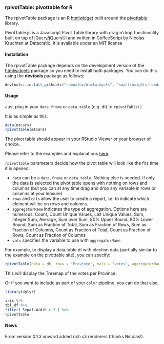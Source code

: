 ### rpivotTable:  pivottable for R

The rpivotTable package is an R [htmlwidget](http://htmlwidgets.org)  built around the [pivottable](http://nicolas.kruchten.com/pivottable/examples/)  library.

PivotTable.js is a Javascript Pivot Table library with drag'n'drop functionality built on top of jQuery/jQueryUI and  written in CoffeeScript by Nicolas Kruchten at Datacratic. It is available under an MIT license

#### Installation

The rpivotTable package depends on the development version of the [htmlwidgets](https://github.com/ramnathv/htmlwidgets) package so you need to install both packages. You can do this using the **devtools** package as follows:

```R
devtools::install_github(c("ramnathv/htmlwidgets", "smartinsightsfromdata/rpivotTable"))
```

#### Usage

Just plug in your `data.frame` or `data.table` (e.g. dt) to `rpivotTable()`.

It is as simple as this:

```R
data(mtcars)
rpivotTable(mtcars)
```
The pivot table should appear in your RStudio Viewer or your browser of choice.

Please refer to the examples and explanations [here](https://github.com/nicolaskruchten/pivottable/wiki/Parameters). 

`rpivotTable` parameters decide how the pivot table will look like the firs time it is opened:

* `data` can be a `data.frame` or `data.table`. Nothing else is needed.  If only the data is selected the pivot table opens with nothing on rows and columns (but you can at any time drag and drop any variable in rows or columns at your leasure)
* `rows` and `cols` allow the user to create a report, i.e. to indicate which element will be on rows and columns.
* `aggregatorName` indicates the type of aggregation. Options here are numerous: Count, Count Unique Values, List Unique Values, Sum, Integer Sum, Average, Sum over Sum, 80% Upper Bound, 80% Lower Bound, Sum as Fraction of Total, Sum as Fraction of Rows, Sum as Fraction of Columns, Count as Fraction of Total, Count as Fraction of Rows, Count as Fraction of Columns
* `vals` specifies the variable to use with `aggregatorName`.  

For example, to display a data.table dt with election data (partially similar to the example on the pivottable site), you can specify:

```R
rpivotTable(data = dt, rows = "Province", vals = "votes", aggregatorName = "Sum", rendererName = "Treemap")
```

This will display the Treemap of the votes per Province.

Or if you want to include as part of your `dplyr` pipeline, you can do that also.

```R
library(dplyr)

iris %>%
tbl_df %>%
filter( Sepal.Width > 3 ) %>%
rpivotTable
```

#### News
From version 0.1.3 onward added rich c3 renderers (thanks Nicolas!).